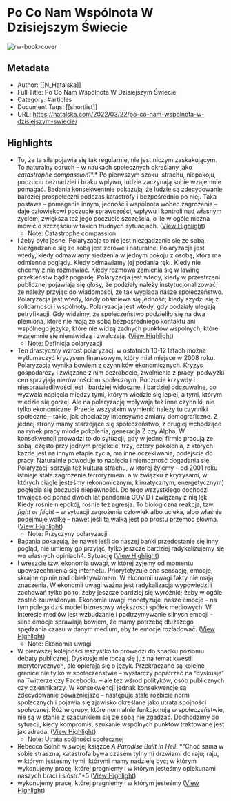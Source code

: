 # Po Co Nam Wspólnota W Dzisiejszym Świecie

![rw-book-cover](https://hatalska.com/wp-content/uploads/2022/03/IMG_20211228_2035565-scaled.jpg)

## Metadata
- Author: [[N_Hatalska]]
- Full Title: Po Co Nam Wspólnota W Dzisiejszym Świecie
- Category: #articles
- Document Tags: [[shortlist]] 
- URL: https://hatalska.com/2022/03/22/po-co-nam-wspolnota-w-dzisiejszym-swiecie/

## Highlights
- To, że ta siła pojawia się tak regularnie, nie jest niczym zaskakującym. To naturalny odruch – w naukach społecznych określany jako *catastrophe compassion1**.* Po pierwszym szoku, strachu, niepokoju, poczuciu beznadziei i braku wpływu, ludzie zaczynają sobie wzajemnie pomagać. Badania konsekwentnie pokazują, że ludzie są zdecydowanie bardziej prospołeczni podczas katastrofy i bezpośrednio po niej. Taka postawa – pomaganie innym, jedność i wspólnota wobec zagrożenia – daje człowiekowi poczucie sprawczości, wpływu i kontroli nad własnym życiem, zwiększa też jego poczucie szczęścia, o ile w ogóle można mówić o szczęściu w takich trudnych sytuacjach. ([View Highlight](https://read.readwise.io/read/01gngxf54zavrh4772hga8xgzc))
    - Note: Catastrophe compassion
- I żeby było jasne. Polaryzacja to nie jest niezgadzanie się ze sobą. Niezgadzanie się ze sobą jest zdrowe i naturalne. Polaryzacja jest wtedy, kiedy odmawiamy siedzenia w jednym pokoju z osobą, która ma odmienne poglądy. Kiedy odmawiamy jej podania ręki. Kiedy nie chcemy z nią rozmawiać. Kiedy rozmowa zamienia się w lawinę przekleństw bądź pogardę. Polaryzacja jest wtedy, kiedy w przestrzeni publicznej pojawiają się głosy, że podziały należy instytucjonalizować; że należy przyjąć do wiadomości, że tak wygląda nasze społeczeństwo. Polaryzacja jest wtedy, kiedy obśmiewa się jedność; kiedy szydzi się z solidarności i wspólnoty. Polaryzacja jest wtedy, gdy podziały ulegają petryfikacji. Gdy widzimy, że społeczeństwo podzieliło się na dwa plemiona, które nie mają ze sobą bezpośredniego kontaktu ani wspólnego języka; które nie widzą żadnych punktów wspólnych; które wzajemnie się nienawidzą i zwalczają. ([View Highlight](https://read.readwise.io/read/01gngxgy2f4ak1mz1y1c1qtbna))
    - Note: Definicja polaryzacji
- Ten drastyczny wzrost polaryzacji w ostatnich 10-12 latach można wytłumaczyć kryzysem finansowym, który miał miejsce w 2008 roku. Polaryzacja wynika bowiem z czynników ekonomicznych. Kryzys gospodarczy i związane z nim bezrobocie, zwolnienia z pracy, podwyżki cen sprzyjają nierównościom społecznym. Poczucie krzywdy i niesprawiedliwości jest i bardziej widoczne, i bardziej odczuwalne, co wyzwala napięcia między tymi, którym wiedzie się lepiej, a tymi, którym wiedzie się gorzej. Ale na polaryzację wpływają też inne czynniki, nie tylko ekonomiczne. Przede wszystkim wymienić należy tu czynniki społeczne – takie, jak chociażby intensywne zmiany demograficzne. Z jednej strony mamy starzejące się społeczeństwo, z drugiej wchodzące na rynek pracy młode pokolenia, generacja Z czy Alpha. W konsekwencji prowadzi to do sytuacji, gdy w jednej firmie pracują ze sobą, często przy jednym projekcie, trzy, cztery pokolenia, z których każde jest na innym etapie życia, ma inne oczekiwania, podejście do pracy. Naturalnie powoduje to napięcia i niemożność dogadania się. Polaryzacji sprzyja też kultura strachu, w której żyjemy – od 2001 roku istnieje stałe zagrożenie terroryzmem, a w związku z kryzysami, w których ciągle jesteśmy (ekonomicznym, klimatycznym, energetycznym) pogłębia się poczucie niepewności. Do tego wszystkiego dochodzi trwająca od ponad dwóch lat pandemia COVID i związany z nią lęk. Kiedy rośnie niepokój, rośnie też agresja. To biologiczna reakcja, tzw. *fight or flight* – w sytuacji zagrożenia człowiek albo ucieka, albo właśnie podejmuje walkę – nawet jeśli tą walką jest po prostu przemoc słowna. ([View Highlight](https://read.readwise.io/read/01gngxk54wq3n39cpap1mjptgg))
    - Note: Przyczyny polaryzacji
- Badania pokazują, że nawet jeśli do naszej bańki przedostanie się inny pogląd, nie umiemy go przyjąć, tylko jeszcze bardziej radykalizujemy się we własnych opiniach4. Sytuację ([View Highlight](https://read.readwise.io/read/01gngxn02x7wgd1qx6gnjxqm9b))
- I wreszcie tzw. ekonomia uwagi, w której żyjemy od momentu upowszechnienia się internetu. Priorytetyzuje ona sensację, emocje, skrajne opinie nad obiektywizmem. W ekonomii uwagi fakty nie mają znaczenia. W ekonomii uwagi ważna jest radykalizacja wypowiedzi i zachowań tylko po to, żeby jeszcze bardziej się wyróżnić; żeby w ogóle zostać zauważonym. Ekonomia uwagi monetyzuje  nasze emocje – na tym polega dziś model biznesowy większości spółek mediowych. W interesie mediów jest wzbudzanie i podtrzymywanie silnych emocji – silne emocje sprawiają bowiem, że mamy potrzebę dłuższego spędzania czasu w danym medium, aby te emocje rozładować. ([View Highlight](https://read.readwise.io/read/01gngxpt6xwb96a5eygahnran0))
    - Note: Ekonomia uwagi
- W pierwszej kolejności wszystko to prowadzi do spadku poziomu debaty publicznej. Dyskusje nie toczą się już na temat kwestii merytorycznych, ale opierają się o język. Przekraczane są kolejne granice nie tylko w społeczeństwie – wystarczy popatrzeć na “dyskusje” na Twitterze czy Facebooku – ale też wśród polityków, osób publicznych czy dziennikarzy. W konsekwencji jednak konsekwencje są zdecydowanie poważniejsze – następuje stałe rozbicie norm społecznych i pojawia się zjawisko określane jako utrata spójności społecznej. Różne grupy, które normalnie funkcjonują w społeczeństwie, nie są w stanie z szacunkiem się ze sobą nie zgadzać. Dochodzimy do sytuacji, kiedy kompromis, szukanie wspólnych punktów traktowane jest jak zdrada. ([View Highlight](https://read.readwise.io/read/01gngxw8va56f1jc3gp9j5qpxc))
    - Note: Utrata spójności społecznej
- Rebecca Solnit w swojej książce *A Paradise Built in Hell:* *“Choć sama w sobie straszna, katastrofa bywa czasem tylnymi drzwiami do raju; raju, w którym jesteśmy tymi, którymi mamy nadzieję być; w którym wykonujemy pracę, której pragniemy i w którym jesteśmy opiekunami naszych braci i sióstr.”*5 ([View Highlight](https://read.readwise.io/read/01gngy9j42vh59babyw9rb9amq))
- wykonujemy pracę, której pragniemy i w którym jesteśmy ([View Highlight](https://read.readwise.io/read/01gngy8p36ze488k4w57bwnkm0))
